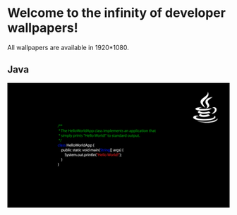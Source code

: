 # Welcome to the infinity of developer wallpapers!

All wallpapers are available in 1920*1080.

## Java 
![Java wallpaper](https://github.com/grofattila/developer-wallpaper/blob/master/java/java_simple_hello_world.png?raw=true)


